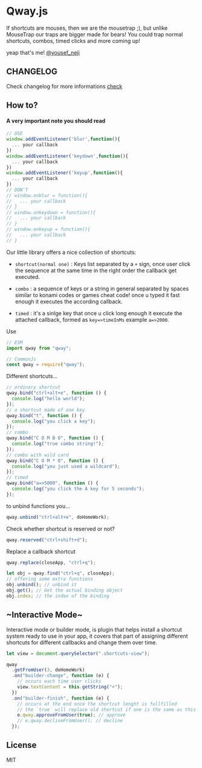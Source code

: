 # Qway.js

If shortcuts are mouses, then we are the mousetrap ;), but unlike MouseTrap our traps are bigger made for bears!
You could trap normal shortcuts, combos, timed clicks and more coming up!

yeap that's me! [@yousef_neji](https://github.com/yousef312)

## CHANGELOG

Check changelog for more informations
[check](/CHANGELOG)

## How to?

#### A very important note you should read

```JavaScript
// USE
window.addEventListener('blur',function(){
  ... your callback
})
window.addEventListener('keydown',function(){
  ... your callback
})
window.addEventListener('keyup',function(){
  ... your callback
})
// DON'T
// window.onblur = function(){
//   ... your callback
// }
// window.onkeydown = function(){
//   ... your callback
// }
// window.onkeyup = function(){
//   ... your callback
// }
```

Our little library offers a nice collection of shortcuts:

- `shortcut(normal one)` : Keys list separated by a `+` sign, once user click the sequence at the same time in the right order the callback get executed.

- `combo` : a sequence of keys or a string in general separated by spaces similar to konami codes or games cheat code! once u typed it fast enough it executes the according callback.

- `timed` : it's a sinlge key that once u click long enough it execute the attached callback, formed as `key=>timeInMs` example `a=>2000`.

Use

```javascript
// ESM
import qway from "qway";

// CommonJs
const qway = require("qway");
```

Different shortcuts...

```javascript
// ordinary shortcut
qway.bind("ctrl+alt+e", function () {
  console.log("hello world");
});
// a shortcut made of one key
qway.bind("t", function () {
  console.log("you click a key");
});
// combo
qway.bind("C O M B O", function () {
  console.log("true combo string!");
});
// combo with wild card
qway.bind("C O M * O", function () {
  console.log("you just used a wildcard");
});
// timed
qway.bind("a=>5000", function () {
  console.log("you click the A key for 5 seconds");
});
```

to unbind functions you...

```javascript
qway.unbind("ctrl+alt+e", doHomeWork);
```

Check whether shortcut is reserved or not?

```javascript
qway.reserved("ctrl+shift+d");
```

Replace a callback shortcut

```javascript
qway.replace(closeApp, "ctrl+q");
```

```javascript
let obj = qway.find("ctrl+q", closeApp);
// offering some extra functions
obj.unbind(); // unbind it
obj.get(); // Get the actual binding object
obj.index; // the index of the binding
```

## ~Interactive Mode~

Interactive mode or builder mode, is plugin that helps install a shortcut system ready to use in your app, it covers that part of assigning different shortcuts for different callbacks and change them over time.

```javascript
let view = document.querySelector(".shortcuts-view");

qway
  .getFromUser(3, doHomeWork)
  .on("builder-change", function (e) {
    // occurs each time user clicks
    view.textContent = this.getString("+");
  })
  .on("builder-finish", function (e) {
    // occurs at the end once the shortcut lenght is fullfilled
    // the `true` will replace old shortcut if one is the same as this
    e.qway.approveFromUser(true); // approve
    // e.qway.declineFromUser(); // decline
  });
```

## License

MIT
